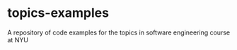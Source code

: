 # topics-examples
A repository of code examples for the topics in software engineering course at NYU
